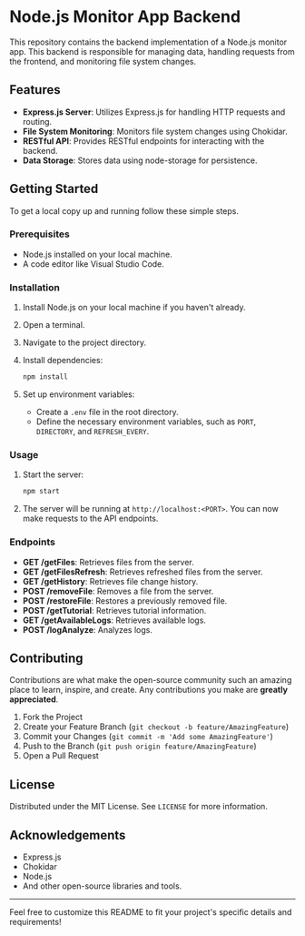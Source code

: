 
# Node.js Monitor App Backend

This repository contains the backend implementation of a Node.js monitor app. This backend is responsible for managing data, handling requests from the frontend, and monitoring file system changes.

## Features

- **Express.js Server**: Utilizes Express.js for handling HTTP requests and routing.
- **File System Monitoring**: Monitors file system changes using Chokidar.
- **RESTful API**: Provides RESTful endpoints for interacting with the backend.
- **Data Storage**: Stores data using node-storage for persistence.

## Getting Started

To get a local copy up and running follow these simple steps.

### Prerequisites

- Node.js installed on your local machine.
- A code editor like Visual Studio Code.

### Installation

1. Install Node.js on your local machine if you haven't already.
2. Open a terminal.
3. Navigate to the project directory.
4. Install dependencies:

    ```bash
    npm install
    ```

5. Set up environment variables:

    - Create a `.env` file in the root directory.
    - Define the necessary environment variables, such as `PORT`, `DIRECTORY`, and `REFRESH_EVERY`.

### Usage

1. Start the server:

    ```bash
    npm start
    ```

2. The server will be running at `http://localhost:<PORT>`. You can now make requests to the API endpoints.

### Endpoints

- **GET /getFiles**: Retrieves files from the server.
- **GET /getFilesRefresh**: Retrieves refreshed files from the server.
- **GET /getHistory**: Retrieves file change history.
- **POST /removeFile**: Removes a file from the server.
- **POST /restoreFile**: Restores a previously removed file.
- **POST /getTutorial**: Retrieves tutorial information.
- **GET /getAvailableLogs**: Retrieves available logs.
- **POST /logAnalyze**: Analyzes logs.


## Contributing

Contributions are what make the open-source community such an amazing place to learn, inspire, and create. Any contributions you make are **greatly appreciated**.

1. Fork the Project
2. Create your Feature Branch (`git checkout -b feature/AmazingFeature`)
3. Commit your Changes (`git commit -m 'Add some AmazingFeature'`)
4. Push to the Branch (`git push origin feature/AmazingFeature`)
5. Open a Pull Request

## License

Distributed under the MIT License. See `LICENSE` for more information.

## Acknowledgements

- Express.js
- Chokidar
- Node.js
- And other open-source libraries and tools.

---

Feel free to customize this README to fit your project's specific details and requirements!
